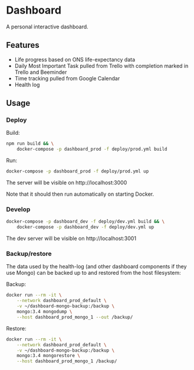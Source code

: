 # Dashboard

A personal interactive dashboard.

## Features

* Life progress based on ONS life-expectancy data
* Daily Most Important Task pulled from Trello with completion marked in Trello and Beeminder
* Time tracking pulled from Google Calendar
* Health log

## Usage

### Deploy

Build:

```bash
npm run build && \
    docker-compose -p dashboard_prod -f deploy/prod.yml build
```

Run:

```bash
docker-compose -p dashboard_prod -f deploy/prod.yml up
```

The server will be visible on http://localhost:3000

Note that it should then run automatically on starting Docker.

### Develop

```bash
docker-compose -p dashboard_dev -f deploy/dev.yml build && \
    docker-compose -p dashboard_dev -f deploy/dev.yml up
```

The dev server will be visible on http://localhost:3001

### Backup/restore

The data used by the health-log (and other dashboard components if they use Mongo) can be backed up to and restored from the host filesystem:

Backup:

```bash
docker run --rm -it \
    --network dashboard_prod_default \
    -v ~/dashboard-mongo-backup:/backup \
    mongo:3.4 mongodump \
    --host dashboard_prod_mongo_1 --out /backup/
```

Restore:

```bash
docker run --rm -it \
    --network dashboard_prod_default \
    -v ~/dashboard-mongo-backup:/backup \
    mongo:3.4 mongorestore \
    --host dashboard_prod_mongo_1 /backup/
```
